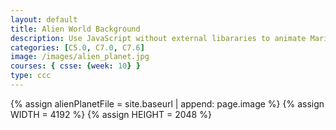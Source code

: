 ```yaml
---
layout: default
title: Alien World Background
description: Use JavaScript without external libararies to animate Mario moving across screen, OOP style.
categories: [C5.0, C7.0, C7.6]
image: /images/alien_planet.jpg
courses: { csse: {week: 10} }
type: ccc
---
```


{% assign alienPlanetFile = site.baseurl | append: page.image %}
{% assign WIDTH = 4192 %}
{% assign HEIGHT = 2048 %}

<canvas id="alienWorld"></canvas>

<script>
  const canvas = document.getElementById("alienWorld");
  const ctx = canvas.getContext('2d');

  const ASPECT_RATIO = {{WIDTH}} / {{HEIGHT}};
  const maxWidth = window.innerWidth;
  const maxHeight = window.innerHeight;

  let canvasWidth, canvasHeight;

  // Calculate the canvas dimensions based on the window size and the image's aspect ratio
  if (maxWidth / ASPECT_RATIO <= maxHeight) {
    canvasWidth = maxWidth;
    canvasHeight = canvasWidth / ASPECT_RATIO;
  } else {
    canvasHeight = maxHeight;
    canvasWidth = canvasHeight * ASPECT_RATIO;
  }

  // Set canvas dimensions and scale it using CSS
  canvas.width = {{WIDTH}};
  canvas.height = {{HEIGHT}};
  canvas.style.width = `${canvasWidth}px`;
  canvas.style.height = `${canvasHeight}px`;

  // Center the canvas both horizontally and vertically
  const canvasLeft = (maxWidth - canvasWidth) / 2;
  const canvasTop = (maxHeight - canvasHeight) / 2;
  canvas.style.position = 'absolute';
  canvas.style.left = `${canvasLeft}px`;
  canvas.style.top = `${canvasTop}px`;

  var gameSpeed = 10;
  class Layer {
    constructor(image, speedRatio) {
      this.x = 0;
      this.y = 0;
      this.width = {{WIDTH}};
      this.height ={{HEIGHT}};
      this.image = image
      this.speedRatio = speedRatio
      this.speed = gameSpeed * this.speedRatio;
      this.frame = 0;
    }
    update() {
      this.x = (this.x - this.speed) % this.width;
      if (this.x <= -this.width) {
        this.x = 0;
      }
    }
    draw(){
      ctx.drawImage(this.image, this.x, this.y);
    }
  }

  const backgroundImg = new Image();
  backgroundImg.src = '{{alienPlanetFile}}';
  var backgroundObj = new Layer(backgroundImg, 0.5)

  function background() {
    backgroundObj.update();
    backgroundObj.draw();
    requestAnimationFrame(background);
  }
  background();

</script>
